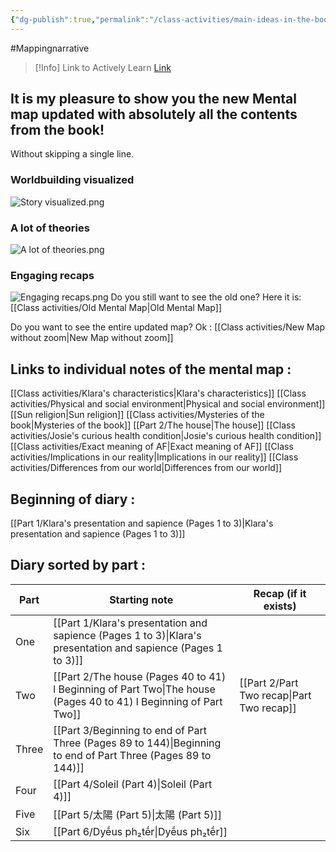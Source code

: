```yaml
---
{"dg-publish":true,"permalink":"/class-activities/main-ideas-in-the-book/","tags":["gardenEntry"]}
---
```


#Mappingnarrative 

>[!Info] Link to Actively Learn
>[Link](https://reader.activelylearn.com/student/7395174/notes)
## It is my pleasure to show you the new Mental map updated with absolutely all the contents from the book!

Without skipping a single line.

### Worldbuilding visualized

![Story visualized.png](/img/user/Archives/Story%20visualized.png)

### A lot of theories

![A lot of theories.png](/img/user/Archives/A%20lot%20of%20theories.png)

### Engaging recaps

![Engaging recaps.png](/img/user/Archives/Engaging%20recaps.png)
Do you still want to see the old one? Here it is: [[Class activities/Old Mental Map\|Old Mental Map]]

Do you want to see the entire updated map? Ok : [[Class activities/New Map without zoom\|New Map without zoom]]
## Links to individual notes of the mental map :
[[Class activities/Klara's characteristics\|Klara's characteristics]]
[[Class activities/Physical and social environment\|Physical and social environment]]
[[Sun religion\|Sun religion]]
[[Class activities/Mysteries of the book\|Mysteries of the book]]
[[Part 2/The house\|The house]]
[[Class activities/Josie's curious health condition\|Josie's curious health condition]]
[[Class activities/Exact meaning of AF\|Exact meaning of AF]]
[[Class activities/Implications in our reality\|Implications in our reality]]
[[Class activities/Differences from our world\|Differences from our world]]

## Beginning of diary :

[[Part 1/Klara's presentation and sapience  (Pages 1 to 3)\|Klara's presentation and sapience  (Pages 1 to 3)]]

## Diary sorted by part :

| Part  | Starting note                                          | Recap (if it exists) |
| ----- | ------------------------------------------------------ | -------------------- |
| One   | [[Part 1/Klara's presentation and sapience  (Pages 1 to 3)\|Klara's presentation and sapience  (Pages 1 to 3)]]  |                      |
| Two   | [[Part 2/The house (Pages 40 to 41) l Beginning of Part Two\|The house (Pages 40 to 41) l Beginning of Part Two]] | [[Part 2/Part Two recap\|Part Two recap]]   |
| Three | [[Part 3/Beginning to end of Part Three (Pages 89 to 144)\|Beginning to end of Part Three (Pages 89 to 144)]]   |                      |
| Four  | [[Part 4/Soleil (Part 4)\|Soleil (Part 4)]]                                    |                      |
| Five  | [[Part 5/太陽 (Part 5)\|太陽 (Part 5)]]                                        |                      |
| Six   | [[Part 6/Dyḗus ph₂tḗr\|Dyḗus ph₂tḗr]]                                       |                      |
